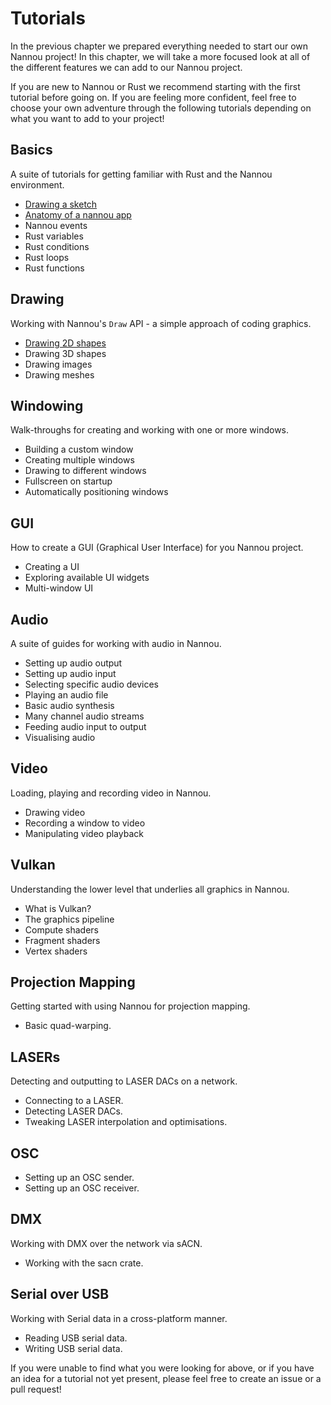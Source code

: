 # Tutorials

In the previous chapter we prepared everything needed to start our own Nannou
project! In this chapter, we will take a more focused look at all of the
different features we can add to our Nannou project.

If you are new to Nannou or Rust we recommend starting with the first tutorial
before going on. If you are feeling more confident, feel free to choose your own
adventure through the following tutorials depending on what you want to add to
your project!


## Basics

A suite of tutorials for getting familiar with Rust and the Nannou environment.

- [Drawing a sketch](/tutorials/basics/draw-a-sketch.md)
- [Anatomy of a nannou app](/tutorials/basics/anatomy-of-a-nannou-app.md)
- Nannou events
- Rust variables
- Rust conditions
- Rust loops
- Rust functions

## Drawing

Working with Nannou's `Draw` API - a simple approach of coding graphics.

- [Drawing 2D shapes](/tutorials/basics/drawing-2d-shapes.md)
- Drawing 3D shapes
- Drawing images
- Drawing meshes

## Windowing

Walk-throughs for creating and working with one or more windows.

- Building a custom window
- Creating multiple windows
- Drawing to different windows
- Fullscreen on startup
- Automatically positioning windows

## GUI

How to create a GUI (Graphical User Interface) for you Nannou project.

- Creating a UI
- Exploring available UI widgets
- Multi-window UI

## Audio

A suite of guides for working with audio in Nannou.

- Setting up audio output
- Setting up audio input
- Selecting specific audio devices
- Playing an audio file
- Basic audio synthesis
- Many channel audio streams
- Feeding audio input to output
- Visualising audio

## Video

Loading, playing and recording video in Nannou.

- Drawing video
- Recording a window to video
- Manipulating video playback

## Vulkan

Understanding the lower level that underlies all graphics in Nannou.

- What is Vulkan?
- The graphics pipeline
- Compute shaders
- Fragment shaders
- Vertex shaders

## Projection Mapping

Getting started with using Nannou for projection mapping.

- Basic quad-warping.

## LASERs

Detecting and outputting to LASER DACs on a network.

- Connecting to a LASER.
- Detecting LASER DACs.
- Tweaking LASER interpolation and optimisations.

## OSC

- Setting up an OSC sender.
- Setting up an OSC receiver.

## DMX

Working with DMX over the network via sACN.

- Working with the sacn crate.

## Serial over USB

Working with Serial data in a cross-platform manner.

- Reading USB serial data.
- Writing USB serial data.


If you were unable to find what you were looking for above, or if you have an
idea for a tutorial not yet present, please feel free to create an issue or a
pull request!
